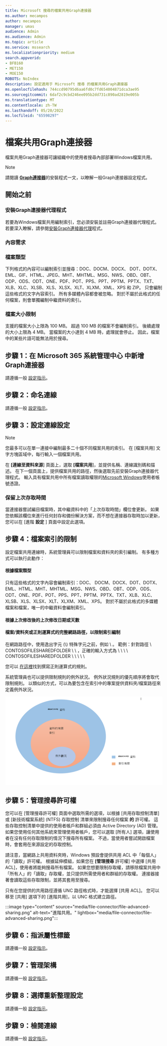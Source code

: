 ```yaml
---
title: Microsoft 搜尋的檔案共用Graph連接器
ms.author: mecampos
author: mecampos
manager: umas
audience: Admin
ms.audience: Admin
ms.topic: article
ms.service: mssearch
ms.localizationpriority: medium
search.appverid:
- BFB160
- MET150
- MOE150
ROBOTS: NoIndex
description: 設定適用于 Microsoft 搜尋 的檔案共用Graph連接器
ms.openlocfilehash: 744ccd90795d6aa6fd0c7fd654004871dca3ae95
ms.sourcegitcommit: 6daf2c9cbd246ee095b2dd731c890ad2819e005b
ms.translationtype: MT
ms.contentlocale: zh-TW
ms.lasthandoff: 05/20/2022
ms.locfileid: "65598297"
---
```

<!---Previous ms.author: rusamai --->

# <a name="file-share-graph-connector"></a>檔案共用Graph連接器

檔案共用Graph連接器可讓組織中的使用者搜尋內部部署Windows檔案共用。

> [!NOTE]
> 請閱讀 [**Graph連接器**](configure-connector.md)的安裝程式一文，以瞭解一般Graph連接器設定程式。

## <a name="before-you-get-started"></a>開始之前

### <a name="install-the-graph-connector-agent"></a>安裝Graph連接器代理程式

若要為Windows檔案共用編制索引，您必須安裝並註冊Graph連接器代理程式。 若要深入瞭解，請參閱[安裝Graph連接器代理](graph-connector-agent.md)程式。  

### <a name="content-requirements"></a>內容需求

### <a name="file-types"></a>檔案類型

下列格式的內容可以編制索引並搜尋：DOC、DOCM、DOCX、 DOT、DOTX、EML、GIF、HTML、JPEG、MHT、MHTML、MSG、NWS、OBD、OBT、ODP、ODS、ODT、ONE、PDF、POT、PPS、PPT、PPTM、PPTX、TXT、XLB、XLC、XLSB、XLS、XLSX、XLT、XLXM、XML、XPS 和 ZIP。 只會編制這些格式的文字內容索引。 所有多媒體內容都會被忽略。 對於不屬於此格式的任何檔案，則會單獨編制中繼資料的索引。

### <a name="file-size-limits"></a>檔案大小限制

支援的檔案大小上限為 100 MB。 超過 100 MB 的檔案不會編制索引。 後續處理的大小上限為 4 MB。 當檔案的大小達到 4 MB 時，處理就會停止。 因此，檔案中的某些片語可能無法用於搜尋。

## <a name="step-1-add-a-graph-connector-in-the-microsoft-365-admin-center"></a>步驟 1：在 Microsoft 365 系統管理中心 中新增Graph連接器

請遵循一般 [設定指示](./configure-connector.md)。
<!---If the above phrase does not apply, delete it and insert specific details for your data source that are different from general setup instructions.-->

## <a name="step-2-name-the-connection"></a>步驟 2：命名連線

請遵循一般 [設定指示](./configure-connector.md)。
<!---If the above phrase does not apply, delete it and insert specific details for your data source that are different from general setup instructions.-->

## <a name="step-3-configure-the-connection-settings"></a>步驟 3：設定連線設定

> [!NOTE]
> 您最多可以在單一連接中編制最多二十個不同檔案共用的索引。 在 [檔案共用] 文字方塊區域中，每行輸入一個檔案共用。

在 **[連線至資料來源**] 頁面上，選取 **[檔案共用**]，並提供名稱、連線識別碼和描述。 在下一個頁面上，提供檔案共用的路徑，然後選取先前安裝Graph連接器代理程式。 輸入具有檔案共用中所有檔案讀取權限的[Microsoft Windows](https://microsoft.com/windows)使用者帳號憑證。

### <a name="preserve-last-access-time"></a>保留上次存取時間

當連接器嘗試編目檔案時，其中繼資料中的「上次存取時間」欄位會更新。 如果您依賴該欄位來進行任何封存和備份解決方案，而不想在連接器存取時加以更新，您可以在 [進階 **設定** ] 頁面中設定此選項。

## <a name="step-4-limits-for-file-indexing"></a>步驟 4：檔案索引的限制

設定檔案共用連線時，系統管理員可以限制檔案和資料夾的索引編制。 有多種方式可以執行此動作：

#### <a name="based-on-file-types"></a>根據檔案類型

只有這些格式的文字內容會編制索引：DOC、 DOCM、DOCX、DOT、DOTX、EML、HTML、MHT、MHTML、MSG、NWS、OBD、OBT、ODP、ODS、ODT、ONE、PDF、POT、PPS、PPT、PPTM、PPTX、TXT、XLB、XLC、XLSB、XLS、XLSX、XLT、XLXM、XML、XPS。 對於不屬於此格式的多媒體檔案和檔案，唯一的中繼資料會編制索引。

#### <a name="based-on-last-modified-date-or-number-of-days-since-last-modification"></a>根據上次修改後的上次修改日期或天數

#### <a name="full-network-path-of-filefolder-or-regular-expression-to-limit-indexing"></a>檔案/資料夾或正則運算式的完整網路路徑，以限制索引編制 

在網路路徑中，使用逸出字元 (\\) 特殊字元之前，例如 \\ 。 範例：針對路徑 \\ CONTOSOFILESHAREDFOLDER \\ \\ ，正確的輸入方式為 \\ \\ \\ \\ CONTOSOFILESHAREDFOLDER \\ \\ \\ \\ \\

您可以 [在這裡](/dotnet/standard/base-types/regular-expression-language-quick-reference)找到撰寫正則運算式的規則。

系統管理員也可以提供限制規則的例外狀況。 例外狀況規則的優先順序將會取代限制規則。 以類似的方式，可以為要包含在索引中的專案提供資料夾/檔案路徑來定義例外狀況。

![限制和例外狀況。](media/file-connector/ExclusionRule.png)

## <a name="step-5-manage-search-permissions"></a>步驟 5：管理搜尋許可權

您可以在 [管理搜尋許可權] 頁面中選取所需的選項，以根據 [共用存取控制清單] 或 [新技術檔案系統] (NTFS) 存取控制 清單來限制搜尋任何檔案 **的** 許可權。 這些存取控制清單中提供的使用者帳戶和群組必須由 Active Directory (AD) 管理。 如果您使用任何其他系統來管理使用者帳戶，您可以選取 [所有人] 選項，讓使用者在沒有任何存取限制的情況下搜尋所有檔案。 不過，當使用者嘗試開啟檔案時，會套用在來源設定的存取控制。

請注意，當網路上共用資料夾時，Windows 預設會提供共用 ACL 中「每個人」的「讀取」許可權。 根據延伸模組，如果您在 **[管理搜尋** 許可權] 中選擇 [共用 ACL]，使用者將能夠搜尋所有檔案。 如果您想要限制存取權，請移除檔案共用中「所有人」的「讀取」存取權，並只提供所需使用者和群組的存取權。 連接器接著會讀取這些存取限制，並將其套用至搜尋。

只有在您提供的共用路徑遵循 UNC 路徑格式時，才能選擇 [共用 ACL]。 您可以移至 [共用] 選項下的 [進階共用]，以 UNC 格式建立路徑。

:::image type="content" source="media/file-connector/file-advanced-sharing.png" alt-text="進階共用。" lightbox="media/file-connector/file-advanced-sharing.png":::

## <a name="step-6-assign-property-labels"></a>步驟 6：指派屬性標籤

請遵循一般 [設定指示](./configure-connector.md)。
<!---If the above phrase does not apply, delete it and insert specific details for your data source that are different from general setup instructions.-->

## <a name="step-7-manage-schema"></a>步驟 7：管理架構

請遵循一般 [設定指示](./configure-connector.md)。
<!---If the above phrase does not apply, delete it and insert specific details for your data source that are different from general setup instructions.-->

## <a name="step-8-choose-refresh-settings"></a>步驟 8：選擇重新整理設定

請遵循一般 [設定指示](./configure-connector.md)。
<!---If the above phrase does not apply, delete it and insert specific details for your data source that are different from general setup instructions.-->

## <a name="step-9-review-connection"></a>步驟 9：檢閱連線

請遵循一般 [設定指示](./configure-connector.md)。
<!---If the above phrase does not apply, delete it and insert specific details for your data source that are different from general setup 
instructions.-->

<!---## Troubleshooting-->
<!---Insert troubleshooting recommendations for this data source-->

<!---## Limitations-->
<!---Insert limitations for this data source-->
